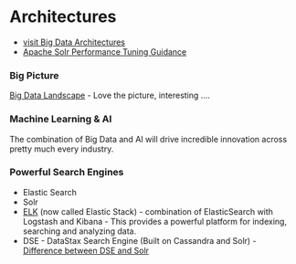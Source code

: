# Architectures
* [visit Big Data Architectures](https://github.com/sambos/Architecture/wiki)
* [Apache Solr Performance Tuning Guidance](solr-tuning.md)

### Big Picture
[Big Data Landscape](http://mattturck.com/wp-content/uploads/2016/03/Big-Data-Landscape-2016-v18-FINAL.png) - Love the picture, interesting ....   

### Machine Learning & AI
The combination of Big Data and AI will drive incredible innovation across pretty much every industry.


### Powerful Search Engines
* Elastic Search
* Solr
* [ELK](https://www.elastic.co/videos/introduction-to-the-elk-stack) (now called Elastic Stack) - combination of ElasticSearch with Logstash and Kibana - This provides a powerful platform for indexing, searching and analyzing data.
* DSE - DataStax Search Engine (Built on Cassandra and Solr) - [Difference between DSE and Solr](https://docs.datastax.com/en/dse/5.1/dse-admin/datastax_enterprise/search/searchOssSolrDiff.html?hl=dse%2Csolr)


